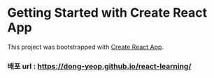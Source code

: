 # Getting Started with Create React App

This project was bootstrapped with [Create React App](https://github.com/facebook/create-react-app).

### 배포 url : https://dong-yeop.github.io/react-learning/
